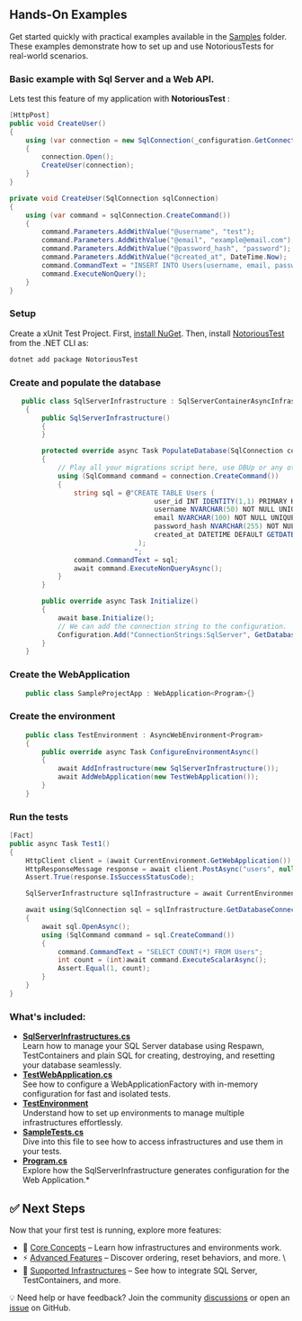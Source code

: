 ## Hands-On Examples

Get started quickly with practical examples available in the [Samples](./Samples/NotoriousTests.InfrastructuresSamples/) folder. These examples demonstrate how to set up and use NotoriousTests for real-world scenarios.

### Basic example with Sql Server and a Web API.

Lets test this feature of my application with **NotoriousTest** :

```csharp
[HttpPost]
public void CreateUser()
{
    using (var connection = new SqlConnection(_configuration.GetConnectionString("SqlServer")))
    {
        connection.Open();
        CreateUser(connection);
    }
}

private void CreateUser(SqlConnection sqlConnection)
{
    using (var command = sqlConnection.CreateCommand())
    {
        command.Parameters.AddWithValue("@username", "test");
        command.Parameters.AddWithValue("@email", "example@email.com");
        command.Parameters.AddWithValue("@password_hash", "password");
        command.Parameters.AddWithValue("@created_at", DateTime.Now);
        command.CommandText = "INSERT INTO Users(username, email, password_hash, created_at) VALUES(@username, @email, @password_hash, @created_at);";
        command.ExecuteNonQuery();
    }
}
```

### Setup

Create a xUnit Test Project.
First, [install NuGet](http://docs.nuget.org/docs/start-here/installing-nuget). Then, install [NotoriousTest](https://www.nuget.org/packages/NotoriousTest/) from the .NET CLI as:

```sh
dotnet add package NotoriousTest
```

### Create and populate the database

```csharp
   public class SqlServerInfrastructure : SqlServerContainerAsyncInfrastructure, IConfigurable
    {
        public SqlServerInfrastructure()
        {
        }

        protected override async Task PopulateDatabase(SqlConnection connection)
        {
            // Play all your migrations script here, use DBUp or any other migration tool
            using (SqlCommand command = connection.CreateCommand())
            {
                string sql = @"CREATE TABLE Users (
                                    user_id INT IDENTITY(1,1) PRIMARY KEY,
                                    username NVARCHAR(50) NOT NULL UNIQUE,
                                    email NVARCHAR(100) NOT NULL UNIQUE,
                                    password_hash NVARCHAR(255) NOT NULL,
                                    created_at DATETIME DEFAULT GETDATE()
                                );
                               ";
                command.CommandText = sql;
                await command.ExecuteNonQueryAsync();
            }
        }

        public override async Task Initialize()
        {
            await base.Initialize();
            // We can add the connection string to the configuration.
            Configuration.Add("ConnectionStrings:SqlServer", GetDatabaseConnectionString());
        }
    }
```

### Create the WebApplication

```csharp
    public class SampleProjectApp : WebApplication<Program>{}
```

### Create the environment

```csharp
    public class TestEnvironment : AsyncWebEnvironment<Program>
    {
        public override async Task ConfigureEnvironmentAsync()
        {
            await AddInfrastructure(new SqlServerInfrastructure());
            await AddWebApplication(new TestWebApplication());
        }
    }
```

### Run the tests

```csharp
[Fact]
public async Task Test1()
{
    HttpClient client = (await CurrentEnvironment.GetWebApplication()).HttpClient;
    HttpResponseMessage response = await client.PostAsync("users", null);
    Assert.True(response.IsSuccessStatusCode);

    SqlServerInfrastructure sqlInfrastructure = await CurrentEnvironment.GetInfrastructureAsync<SqlServerInfrastructure>();

    await using(SqlConnection sql = sqlInfrastructure.GetDatabaseConnection())
    {
        await sql.OpenAsync();
        using (SqlCommand command = sql.CreateCommand())
        {
            command.CommandText = "SELECT COUNT(*) FROM Users";
            int count = (int)await command.ExecuteScalarAsync();
            Assert.Equal(1, count);
        }
    }
}
```

### What's included:

- **[SqlServerInfrastructures.cs](./Samples/NotoriousTests.InfrastructuresSamples/Infrastructures/SqlServerInfrastructures.cs)**  
  Learn how to manage your SQL Server database using Respawn, TestContainers and plain SQL for creating, destroying, and resetting your database seamlessly.
- **[TestWebApplication.cs](./Samples/NotoriousTests.InfrastructuresSamples/Infrastructures/TestWebApplication.cs)**  
  See how to configure a WebApplicationFactory with in-memory configuration for fast and isolated tests.
- **[TestEnvironment](./Samples/NotoriousTests.InfrastructuresSamples/Environments/TestEnvironment.cs)**  
  Understand how to set up environments to manage multiple infrastructures effortlessly.
- **[SampleTests.cs](./Samples/NotoriousTests.InfrastructuresSamples/SampleTests.cs)**  
  Dive into this file to see how to access infrastructures and use them in your tests.
- **[Program.cs](./Samples/NotoriousTests.InfrastructuresSamples.TestWebApp/Program.cs)**  
  Explore how the SqlServerInfrastructure generates configuration for the Web Application.\*

## ✅ Next Steps

Now that your first test is running, explore more features:

- 📖 [Core Concepts](./2-core-concepts.md) – Learn how infrastructures and environments work.
- ⚡ [Advanced Features](./3-advanced-features.md) – Discover ordering, reset behaviors, and more. \
- 🔌 [Supported Infrastructures](./4-integrations.md) – See how to integrate SQL Server, TestContainers, and more.

💡 Need help or have feedback? Join the community [discussions](https://github.com/Notorious-Coding/Notorious-Test/discussions) or open an [issue](https://github.com/Notorious-Coding/Notorious-Test/issues) on GitHub.
